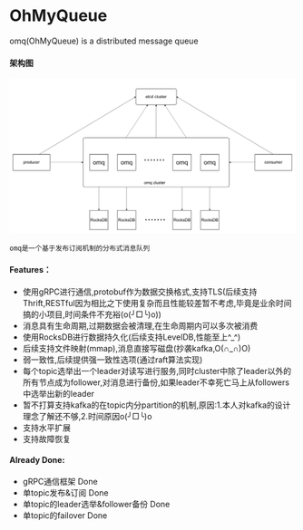 # OhMyQueue
omq(OhMyQueue) is a distributed message queue

#### 架构图
   ![image](./doc/arch.png)

    omq是一个基于发布订阅机制的分布式消息队列

#### Features：
* 使用gRPC进行通信,protobuf作为数据交换格式,支持TLS(后续支持Thrift,RESTful因为相比之下使用复杂而且性能较差暂不考虑,毕竟是业余时间搞的小项目,时间条件不充裕(o(╯□╰)o))
* 消息具有生命周期,过期数据会被清理,在生命周期内可以多次被消费
* 使用RocksDB进行数据持久化(后续支持LevelDB,性能至上^_^)
* 后续支持文件映射(mmap),消息直接写磁盘(抄袭kafka,O(∩_∩)O)
* 弱一致性,后续提供强一致性选项(通过raft算法实现)
* 每个topic选举出一个leader对读写进行服务,同时cluster中除了leader以外的所有节点成为follower,对消息进行备份,如果leader不幸死亡马上从followers中选举出新的leader
* 暂不打算支持kafka的在topic内分partition的机制,原因:1.本人对kafka的设计理念了解还不够,2.时间原因o(╯□╰)o
* 支持水平扩展
* 支持故障恢复

#### Already Done:
* gRPC通信框架 Done
* 单topic发布&订阅 Done
* 单topic的leader选举&follower备份 Done
* 单topic的failover Done
